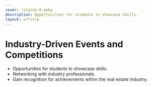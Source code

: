 ```yaml
---
cover: /alpine-0.webp
description: Opportunities for students to showcase skills.
layout: article
---
```


# Industry-Driven Events and Competitions

- Opportunities for students to showcase skills.
- Networking with industry professionals.
- Gain recognition for achievements within the real estate industry.